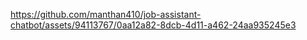 

https://github.com/manthan410/job-assistant-chatbot/assets/94113767/0aa12a82-8dcb-4d11-a462-24aa935245e3

